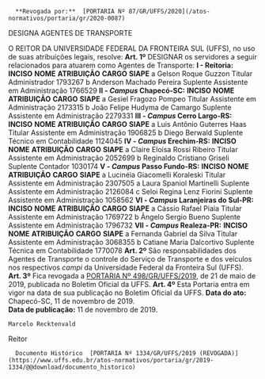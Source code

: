       **Revogada por:**  [PORTARIA Nº 87/GR/UFFS/2020](/atos-normativos/portaria/gr/2020-0087) 

   DESIGNA AGENTES DE TRANSPORTE  

 O REITOR DA UNIVERSIDADE FEDERAL DA FRONTEIRA SUL (UFFS), no uso de suas atribuições legais, resolve:   **Art. 1º**  DESIGNAR os servidores a seguir relacionados para atuarem como Agentes de Transporte: **I - Reitoria:**      **INCISO**   **NOME**   **ATRIBUIÇÃO**   **CARGO**   **SIAPE**     a   Gelson Roque Guzzon   Titular   Administrador   1793267     b   Anderson Machado Pereira   Suplente   Assistente em Administração   1766529     **II - *Campus*  Chapecó-SC:**      **INCISO**   **NOME**   **ATRIBUIÇÃO**   **CARGO**   **SIAPE**     a   Gesiel Fragozo Pompeo   Titular   Assistente em Administração   2173315     b   João Felipe Hudyma de Camargo   Suplente   Assistente em Administração   2279331     **III - *Campus*  Cerro Largo-RS:**      **INCISO**   **NOME**   **ATRIBUIÇÃO**   **CARGO**   **SIAPE**     a   Luis Antônio Guterres Haas   Titular   Assistente em Administração   1906825     b   Diego Berwald   Suplente   Técnico em Contabilidade   1124045     **IV - *Campus*  Erechim-RS:**      **INCISO**   **NOME**   **ATRIBUIÇÃO**   **CARGO**   **SIAPE**     a   Claire Eloisa Rossi Ribeiro   Titular   Assistente em Administração   2052699     b   Reginaldo Cristiano Griseli   Suplente   Contador   1030174     **V - *Campus*  Passo Fundo-RS:**      **INCISO**   **NOME**   **ATRIBUIÇÃO**   **CARGO**   **SIAPE**     a   Lucinéia Giacomelli Koraleski   Titular   Assistente em Administração   2307505     a   Laura Spaniol Martinelli   Suplente   Assistente em Administração   2126084     c   Seloi Regina Lenz Fiorini   Suplente   Assistente em Administração   1058562     **VI - *Campus*  Laranjeiras do Sul-PR:**      **INCISO**   **NOME**   **ATRIBUIÇÃO**   **CARGO**   **SIAPE**     a   Cássio Rafael Piaia   Titular   Assistente em Administração   1769722     b   Ângelo Sergio Bueno   Suplente   Assistente em Administração   1796732     **VII - *Campus*  Realeza-PR:**      **INCISO**   **NOME**   **ATRIBUIÇÃO**   **CARGO**   **SIAPE**     a   Fernanda Gabriel da Silva   Titular   Assistente em Administração   3068355     b   Catiane Maria Dalcortivo   Suplente   Técnica em Contabilidade   1770078       **Art. 2º**  São responsabilidades dos Agentes de Transporte o controle do Serviço de Transporte e dos veículos nos respectivos *campi*  da Universidade Federal da Fronteira Sul (UFFS).   **Art. 3º**  Fica revogada a [PORTARIA Nº 498/GR/UFFS/2019](https://www.uffs.edu.br/atos-normativos/portaria/gr/2019-0498), de 21 de maio de 2019, publicada no Boletim Oficial da UFFS.   **Art. 4º**  Esta Portaria entra em vigor na data de sua publicação no Boletim Oficial da UFFS.      **Data do ato:** Chapecó-SC, 11 de novembro de 2019.   
 **Data de publicação:**  11 de novembro de 2019. 

    Marcelo Recktenvald   
 Reitor 

      Documento Histórico  [PORTARIA Nº 1334/GR/UFFS/2019 (REVOGADA)](https://www.uffs.edu.br/atos-normativos/portaria/gr/2019-1334/@@download/documento_historico)     
      